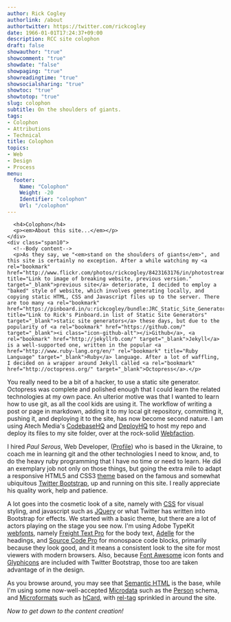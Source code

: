 ```yaml
---
author: Rick Cogley
authorlink: /about
authortwitter: https://twitter.com/rickcogley
date: 1966-01-01T17:24:37+09:00
description: RCC site colophon
draft: false
showauthor: "true"
showcomment: "true"
showdate: "false"
showpaging: "true"
showreadingtime: "true"
showsocialsharing: "true"
showtoc: "true"
showtotop: "true"
slug: colophon
subtitle: On the shoulders of giants.
tags:
- Colophon
- Attributions
- Technical
title: Colophon
topics:
- Web
- Design
- Process
menu:
  footer:
    Name: "Colophon"
    Weight: -20
    Identifier: "colophon"
    Url: "/colophon"
---
```



      <h4>Colophon</h4>
      <p><em>About this site...</em></p>
    </div>
    <div class="span10">
      <!--Body content-->
      <p>As they say, we "<em>stand on the shoulders of giants</em>", and this site is certainly no exception. After a while watching my <a rel="bookmark" href="http://www.flickr.com/photos/rickcogley/8423163176/in/photostream" title="Link to image of breaking website, previous version." target="_blank">previous site</a> deteriorate, I decided to employ a "baked" style of website, which involves generating locally, and copying static HTML, CSS and Javascript files up to the server. There are too many <a rel="bookmark" href="https://pinboard.in/u:rickcogley/bundle:JRC_Static_Site_Generators/" title="Link to Rick's Pinboard.in list of Static Site Generators" target="_blank">static site generators</a> these days, but due to the popularity of <a rel="bookmark" href="https://github.com/" target="_blank"><i class="icon-github-alt"></i>Github</a>, <a rel="bookmark" href="http://jekyllrb.com/" target="_blank">Jekyll</a> is a well-supported one, written in the popular <a href="http://www.ruby-lang.org/en/" rel="bookmark" title="Ruby Language" target="_blank">Ruby</a> language. After a lot of waffling, I decided on a wrapper around Jekyll called <a rel="bookmark" href="http://octopress.org/" target="_blank">Octopress</a>.</p>
<p>You really need to be a bit of a hacker, to use a static site generator. Octopress was complete and polished enough that I could learn the related technologies at my own pace. An ulterior motive was that I wanted to learn how to use git, as all the cool kids are using it. The workflow of writing a post or page in markdown, adding it to my local git repository, committing it, pushing it, and deploying it to the site, has now become second nature. I am using Atech Media's <a rel="bookmark" href="http://www.codebasehq.com/" title="Atech Media CodebaseHQ git and subversion hosting." target="_blank">CodebaseHQ</a> and <a rel="bookmark" href="http://www.deployhq.com/" title="Atech Media DeployHQ to auto-copy a git repo to a server." target="_blank">DeployHQ</a> to host my repo and deploy its files to my site folder, over at the rock-solid <a rel="bookmark" href="http://www.webfaction.com?affiliate=rcogley" title="Webfaction hosting link." target="_blank">Webfaction</a>.</p>
<p>I hired <span id="itemscope" itemscope itemtype="http://schema.org/Person"><span itemprop="name"><em>Paul Serous</em></span>, <span itemprop="jobTitle">Web Developer</span>, (<a itemprop="url" href="http://about.me/paul_ser" title="Paul Ser profile page" target="_blank">Profile</a>)</span></span> who is based in the Ukraine, to coach me in learning git and the other technologies I need to know, and, to do the heavy ruby programming that I have no time or need to learn. He did an exemplary job not only on those things, but going the extra mile to adapt a responsive HTML5 and CSS3 <a rel="bookmark" href="http://themeforest.net/item/justi-responsive-html5css3-template/2733629" title="Justi HTML5 and CSS3 theme based on Twitter Bootstrap" target="_blank">theme</a> based on the famous and somewhat ubiquitous <a rel="bookmark" href="http://twitter.github.com/bootstrap/" title="Twitter Bootstrap - responsive HTML5 and CSS3 framework." target="_blank">Twitter Bootstrap</a>, up and running on this site. I really appreciate his quality work, help and patience.</p>
<p>A lot goes into the cosmetic look of a site, namely with <a rel="bookmark" title="Permanent bookmark for Cascading Style Sheets" href="http://www.w3.org/Style/CSS/">CSS</a> for visual styling, and javascript such as <a href="http://jquery.com/" rel="bookmark" title="JQuery site." target="_blank">JQuery</a> or what Twitter has written into Bootstrap for effects. We started with a basic theme, but there are a lot of actors playing on the stage you see now. I'm using Adobe TypeKit <a href="https://typekit.com/colophons/opc8mtb" rel="bookmark" title="Webfonts from Adobe used in this site." target="_blank">webfonts</a>, namely <a href="https://typekit.com/fonts/freight-text-pro" rel="bookmark" title="Freight Text Pro web font details page." target="_blank">Freight Text Pro</a> for the body text, <a href="https://typekit.com/fonts/adelle-web" rel="bookmark" title="Adelle web font details page." target="_blank">Adelle</a> for the headings, and <a href="https://typekit.com/fonts/source-code-pro" rel="bookmark" title="Source Code Pro web font details page." target="_blank">Source Code Pro</a> for monospace code blocks, primarily because they look good, and it means a consistent look to the site for most viewers with modern browsers. Also, because <a href="http://fortawesome.github.com/Font-Awesome/" rel="bookmark" title="Font Awesome icon fonts" target="_blank">Font Awesome</a> icon fonts and <a href="http://glyphicons.com/" rel="bookmark" title="Glyphicon icons" target="_blank">Glyphicons</a> are included with Twitter Bootstrap, those too are taken advantage of in the design.</p>
<p>As you browse around, you may see that <a rel="bookmark" title="Semantic H.T.M.L. Wikipedia article link" href="http://en.wikipedia.org/wiki/Semantic_HTML">Semantic HTML</a> is the base, while I'm using some now-well-accepted <a href="http://schema.org/" rel="bookmark" title="Canonical site for Microdata, Schema.org." target="_blank">Microdata</a> such as the <a href="http://schema.org/Person" rel="bookmark" title="Microdata Person schema." target="_blank">Person</a> schema, and <a href="http://microformats.org">Microformats</a> such as <a href="http://www.microformats.org/wiki/hcard" rel="bookmark" title="Permanent bookmark for hcard Microformat">hCard</a>, with <a href="http://www.microformats.org/wiki/rel-tag" rel="bookmark" title="Rel-tag Microformat">rel-tag</a> sprinkled in around the site.</p>
<p><em>Now to get down to the content creation!</em></p>
    </div>
  </div>
</div>




